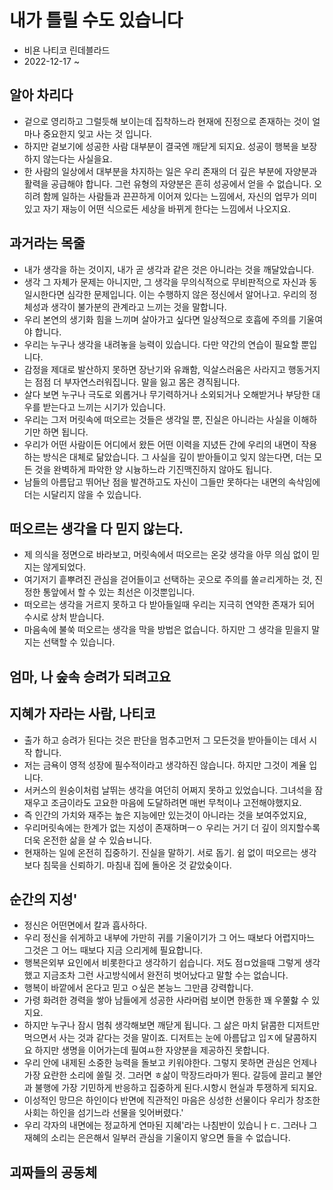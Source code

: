 <!--
📚 내가 틀릴 수도 있습니다. 
-->

# 내가 틀릴 수도 있습니다

- 비욘 나티코 린데블라드
- 2022-12-17 ~

## 알아 차리다

- 겉으로 영리하고 그럴듯해 보이는데 집착하느라 현재에 진정으로 존재하는 것이 얼마나 중요한지 잊고 사는 것 입니다.
- 하지만 겉보기에 성공한 사람 대부분이 결국엔 깨닫게 되지요. 성공이 행복을 보장하지 않는다는 사실을요.
- 한 사람의 일상에서 대부분을 차지하는 일은 우리 존재의 더 깊은 부분에 자양분과 활력을 공급해야 합니다. 그런 유형의 자양분은 흔히 성공에서 얻을 수 없습니다. 오히려 함께 일하는 사람들과 끈끈하게 이어져 있다는 느낌에서, 자신의 업무가 의미 있고 자기 재능이 어떤 식으로든 세상을 바뀌게 한다는 느낌에서 나오지요.

## 과거라는 목줄

- 내가 생각을 하는 것이지, 내가 곧 생각과 같은 것은 아니라는 것을 깨달았습니다.
- 생각 그 자체가 문제는 아니지만, 그 생각을 무의식적으로 무비판적으로 자신과 동일시한다면 심각한 문제입니다. 이는 수행하지 않은 정신에서 알어나고. 우리의 정체성과 생각이 불가분의 관계라고 느끼는 것을 말합니다.
- 우리 본연의 생기화 힘을 느끼며 살아가고 싶다면 일상적으로 호흡에 주의를 기울여야 합니다.
- 우리는 누구나 생각을 내려놓을 능력이 있습니다. 다만 약간의 연습이 필요할 뿐입니다.
- 감정을 제대로 발산하지 못하면 장난기와 유쾌함, 익살스러움은 사라지고 행동거지는 점점 더 부자연스러워집니다. 말을 잃고 몸은 경직됩니다.
- 살다 보면 누구나 극도로 외롭거나 무기력하거나 소외되거나 오해받거나 부당한 대우를 받는다고 느끼는 시기가 있습니다.
- 우리는 그저 머릿속에 떠오르는 것들은 생각일 뿐, 진실은 아니라는 사실을 이해하기만 하면 됩니다.
- 우리가 어떤 사람이든 어디에서 왔든 어떤 이력을 지녔든 간에 우리의 내면이 작용 하는 방식은 대체로 닮았습니다. 그 사실을 깊이 받아들이고 잊지 않는다면, 더는 모든 것을 완벽하게 파악한 양 시늉하느라 기진맥진하지 않아도 됩니다.
- 남들의 아름답고 뛰어난 점을 발견하고도 자신이 그들만 못하다는 내면의 속삭임에 더는 시달리지 않을 수 있습니다.

## 떠오르는 생각을 다 믿지 않는다.

- 제 의식을 정면으로 바라보고, 머릿속에서 떠오르는 온갖 생각을 아무 의심 없이 믿지는 않게되었다.
- 여기저기 흩뿌려진 관심을 걷어들이고 선택하는 곳으로 주의를 쏠ㄹ리게하는 것, 진정한 통앞에서 할 수 있는 최선은 이것뿐입니다.
- 떠오르는 생각을 거르지 못하고 다 받아들일때 우리는 지극히 연약한 존재가 되어 수시로 상처 받습니다.
- 마음속에 불쑥 떠오르는 생각을 막을 방법은 없습니다. 하지만 그 생각을 믿을지 말지는 선택할 수 있습니다.

## 엄마, 나 숲속 승려가 되려고요

## 지혜가 자라는 사람, 나티코

- 출가 하고 승려가 된다는 것은 판단을 멈추고먼저 그 모든것을 받아들이는 데서 시작 합니다.
- 저는 금욕이 영적 성장에 필수적이라고 생각하진 않습니다. 하지만 그것이 계율 입니다.
- 서커스의 원숭이처럼 날뛰는 생각을 여던히 어쩌지 못하고 있었습니다. 그녀석을 잠재우고 조금이라도 고요한 마음에 도달하려면 매번 무척이나 고전해야했지요.
- 즉 인간의 가치와 재주는 높은 지능에만 있는것이 아니라는 것을 보여주었지요,
- 우리머릿속에는 한계가 없는 지성이 존재하며ㅡㅇ 우리는 거기 더 깊이 의지할수록 더욱 온전한 삶을 살 수 있슴ㅂ니다.
- 현재하는 일에 온전히 집중하기. 진실을 말하기. 서로 돕기. 쉼 없이 떠오르는 생각보다 침묵을 신뢰하기. 마침내 집에 돌아온 것 같았슺이다.

## 순간의 지성'

- 정신은 어떤면에서 칼과 흡사하다.
- 우리 정신을 쉬게하고 내부에 가만히 귀를 기울이기가 그 어느 때보다 어렵지마느 그것은 그 어느 때보다 지금 으리게헤 필요합니다.
- 행복은외부 요인에서 비롯한다고 생각하기 쉽습니다. 저도 점ㅁ었을때 그렇게 생각했고 지금조차 그런 사고방식에서 완전히 벗어났다고 말할 수는 없습니다.
- 행복이 바깥에서 온다고 믿고 ㅇ싶은 본능느 그만큼 강력합니다.
- 가령 화려한 경력을 쌓아 남들에게 성공한 사라머럼 보이면 한동한 꽤 우쭐핧 수 있지요.
- 하지만 누구나 잠시 멈춰 생각해보면 깨닫게 됩니다. 그 삶은 마치 닭콤한 디저트만 먹으면서 사는 것과 같다는 것을 말이죠. 디저트는 눈에 아름답고 입ㅈ에 달콤하지요 하지만 생명을 이어가는데 필여ㅛ한 자양분을 제공하진 못합니다.
- 우리 안에 내제된 소중한 능력을 돌보고 키워야한다. 그렇지 못하면 관심은 언제나 가장 요란한 소리에 쏠릴 것. 그러면 ㅎ삶이 막장드라마가 뙨다. 갈등에 끌리고 불안과 불행에 가장 기민하게 반응하고 집중하게 된다.시항시 현실과 투쟁하게 되지요.
- 이성적인 망므은 하인이다 반면에 직관적인 마음은 싱성한 선물이다 우리가 창조한 사회는 하인을 섬기느라 선물을 잊어버렸다.'
- 우리 각자의 내면에는 정교하게 연마된 지혜'라는 나침반이 있습니ㅏㄷ. 그러나 그재혜의 소리는 은은해서 일부러 관심을 기울이지 앟으면 들을 수 없습니다.

## 괴짜들의 공동체

